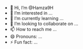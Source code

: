 - 👋 Hi, I’m @Hamza9H
- 👀 I’m interested in ...
- 🌱 I’m currently learning ...
- 💞️ I’m looking to collaborate on ...
- 📫 How to reach me ...
- 😄 Pronouns: ...
- ⚡ Fun fact: ...

<!---
Hamza9H/Hamza9H is a ✨ special ✨ repository because its `README.md` (this file) appears on your GitHub profile.
You can click the Preview link to take a look at your changes.
--->
